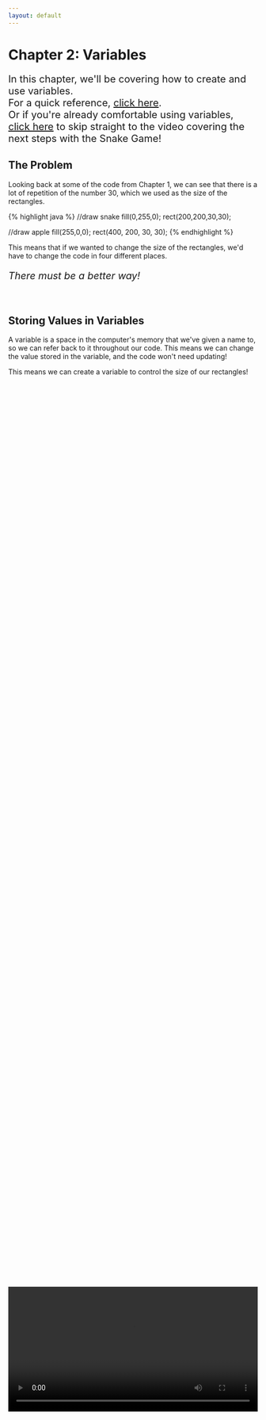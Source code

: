 ```yaml
---
layout: default
---
```


<h1>Chapter 2: Variables</h1>
<p style="font-size:20px">
In this chapter, we'll be covering how to create and use variables.
<br>
For a quick reference, <a href="../QuickReference/variables_and_data_types">click here</a>.
<br>
Or if you're already comfortable using variables, <a href="#snake_video">click here</a> to skip straight to the video covering the next steps with the Snake Game!</p>



<h2>The Problem</h2>
Looking back at some of the code from Chapter 1, we can see that there is a lot of repetition of the number 30, which we used as the size of the rectangles.

{% highlight java %}
//draw snake
fill(0,255,0);
rect(200,200,30,30);

//draw apple
fill(255,0,0);
rect(400, 200, 30, 30);
{% endhighlight %}

This means that if we wanted to change the size of the rectangles, we'd have to change the code in four different places.

<p style="font-size:20px"><i>There must be a better way!</i></p>

<br>
<h2 id="storing_variables">Storing Values in Variables</h2>
A variable is a space in the computer's memory that we've given a name to, so we can refer back to it throughout our code. This means we can change the value stored in the variable, and the code won't need updating!

This means we can create a variable to control the size of our rectangles!
<div style="display: flex; justify-content: center; align-items: center; height: 100%;">
  <video width="600" controls style="max-width: 100%;">
    <source src="{{ site.baseurl }}/Videos/WhyUseVariables.mp4" type="video/mp4">
    Your browser does not support the video tag.
  </video>
</div>
<br>
To use our variable, we first need to `declare` and `initialise` it.

<br>
<h2  id="declaring_a_variable">Declaring A Variable</h2>
Variables can hold numbers, letters, words, and much more, so when we create a variable, we have to tell the system what type of variable we'd like (what shape the space in memory is!).

The main two `data types` that we'll be working with for now are `int` and `boolean`.
<ul>
<li><b>int</b> variables can hold whole numbers (integers), like 7, 413, 0 or -22.</li>
<li><b>boolean</b> variables can `true` or `false` values.</li>
</ul>
To tell the system what type we want to use, we `declare` the variable, using the format of:
<blockquote style="font-size:20px">TYPE NAME;</blockquote><br>
So to create an int variable, we type `int`, followed by the name we'd like give it, which in this case is "size".
{% highlight java %}
int size;
//Creates an integer variable called "size"
{% endhighlight %}

<br>
<h3>Variable Names</h3>
Variable names should be descriptive, but to the point. They also can't start with numbers, or contain spaces or punctuation. Because of this, for any variables we name with multiple words, we'll start each new word with a capital letter. An example of creating a variable for our other common type in this format is given below:
{% highlight java %}
boolean trueOrFalse;
//Creates a boolean variable called "trueOrFalse"
{% endhighlight %}
Variable names are also unique and case-sensitive, so when making a new variable, make sure it doesn't have the same name as one you've already made, and when referencing a variable you've already made, make sure it has any capital letters in the same places!

<div style="display: flex; justify-content: center; align-items: center; height: 100%;">
  <video width="600" controls style="max-width: 100%;">
    <source src="{{ site.baseurl }}/Videos/DeclaringVariablesNamingAndDataTypes.mp4" type="video/mp4">
    Your browser does not support the video tag.
  </video>
</div>

<br>
<h2 id="initialising_a_variable">Initialising A Variable</h2>
When you've declared a variable, you can initialise it, setting its starting value. This is done in the format of:

<blockquote style="font-size:20px">NAME = VALUE;</blockquote><br>

So to set our size value to 30, we can type the line:
{% highlight java %}
size = 30;
//Sets the value of the size variable to 30
{% endhighlight %}

We can use this same format to change the value of any variable, so if we wanted to change the value of a boolean, we would just type:
{% highlight java %}
trueOrFalse = true;
//sets the value of the "trueOrFalse" boolean variable to true
{% endhighlight %}


<br>
<h3>Bringing It All Together</h3>
Declaring and initialising a variable can also be written all in one go, with the format:
<blockquote style="font-size:20px">TYPE NAME = VALUE;</blockquote><br>
So we can update our code making the size variable, to turn it into one line:
{% highlight java %}
int size = 30;
//Creates the an integer variable called "size" and sets it immediately to 30

size(640,440);
background(50);

fill(0,255,0);
rect(200, 200, 30, 30);

fill(255,0,0);
rect(400, 200, 30, 30);

{% endhighlight %}

And with that we have our space in memory, called "size", containing the number 30!

<img src="../Images/size_variable.png" width="100" height="125">

We can now use `size` in place of the 30s we were using for the size of our rectangles in the code from Chapter 1. If we decide that our rectangles should be 40 pixels wide, we can just change the line of code to set size to 40 instead.
After that's done, your code should look like this!
{% highlight java %}
int size = 30;

size(640,440);
background(50);

fill(0,255,0);
rect(200,200,size,size);

fill(255,0,0);
rect(400, 200, size, size);

{% endhighlight %}

<br>
<h2>Changing Variable Values</h2>
We've seen that we can set a variable using the `NAME = VALUE;` pattern, but we don't have to just pass in fixed numbers.
It's often useful to increase or decrease a value, which we can do using the same pattern.

If we do a calculation to figure out the `value`, it will be calculated before it is assigned to the variable, so if we wanted to increase our size variable by 5, after drawing one of the rectangles, we could use this line of code:
{% highlight java %}
size = size+5;
//Takes the value from size, adds 5,
//then assigns the result back into the size variable
{% endhighlight %}

The same can be done for decreasing values, multiplying or dividing.
{% highlight java %}
size = size-5; 
//Takes the value from size, subtracts 5,
//then assigns the result back into the size variable

size = size*5; 
//Takes the value from size, multiplies it by 5,
//then assigns the result back into the size variable

size = size/5; 
//Takes the value from size, divides it by 5,
//then assigns the result back into the size variable
{% endhighlight %}


<div style="display: flex; justify-content: center; align-items: center; height: 100%;">
  <video width="600" controls style="max-width: 100%;">
    <source src="{{ site.baseurl }}/Videos/InitialisingAndAssigningToVariables.mp4" type="video/mp4">
    Your browser does not support the video tag.
  </video>
</div>

Values for different datatypes are written out slightly differently, which you can learn more about <a href="../Extras/Data_Types">here</a>!

<br>
<h2>Quick check!</h2>
Before you move on, let's have a quick check that you've got everything so far!
<div class="question1container" data-correct-answer="B">
    <h3>Which is the correct line of code to declare and initialise a variable holding a value of 200?</h3>
    <form id="quizForm">
        <input type="radio" id="option1" name="answer" value="A" data-feedback="That's not quite right, this line of code doesn't declare the variable!">
        <label for="option1">snakeX = 200;</label><br>
        <input type="radio" id="option2" name="answer" value="B" data-feedback="That's correct, this line of code declares and initialises the variable correctly!">
        <label for="option2">int snakeX = 200;</label><br>
        <input type="radio" id="option3" name="answer" value="C" data-feedback="That's not quite right, the variable name can't include a space!">
        <label for="option3">int snake x = 200;</label><br>
        <input type="radio" id="option4" name="answer" value="D" data-feedback="That's not quite right, we're missing a semicolon to complete the line!">
        <label for="option4">int snakeX = 200</label><br><br>
        <button type="button" onclick="checkAnswer('.question1container')">Submit</button><p id="result" class="result"></p>
    </form>
</div>
<div class="question2container" data-correct-answer="D">
    <h3>We have already declared an integer variable called snakeY. Which of these lines of code would <b>not</b> cause an error?</h3>
    <form id="quizForm">
        <input type="radio" id="option1" name="answer" value="A" data-feedback="That's not quite right, the variable name isn't spelled correctly, variables names are case-sensitive!">
        <label for="option1">snakey = 50;</label><br>
        <input type="radio" id="option2" name="answer" value="B" data-feedback="That's not quite right, we're missing a semicolon to complete the line!">
        <label for="option2">snakeY = 10</label><br>
        <input type="radio" id="option3" name="answer" value="C" data-feedback="That's not quite right, we can't re-declare the variable with 'int' if it already exists!">
        <label for="option3">int snakeY = 50;</label><br>
        <input type="radio" id="option4" name="answer" value="D" data-feedback="That's correct, we don't need to declare the variable as it already exists, and the value is assigned correctly!">
        <label for="option4">snakeY = -10;</label><br><br>
        <button type="button" onclick="checkAnswer('.question2container')">Submit</button><p id="result" class="result">  </p>
    </form>
</div>

<div class="question3container" data-correct-answer="C">
    <h3>The integer variable "appleX" is initialised with a value of 50. Which line of code would add 10 to appleX?</h3>
    <form id="quizForm">
        <input type="radio" id="option1" name="answer" value="A" data-feedback="That's not quite right, we don't need to re-declare the variable with 'int'!">
        <label for="option1">int appleX = appleX + 10;</label><br>
        <input type="radio" id="option2" name="answer" value="B" data-feedback="That's not quite right, if the value of appleX is changed before this line of code, setting it directly to 60 might not be the same as adding 10!">
        <label for="option2">appleX = 60;</label><br>
        <input type="radio" id="option3" name="answer" value="C" data-feedback="That's correct! To make sure that 10 is added no matter the initial value of the variable, it is increased by adding 10 to its previous value!">
        <label for="option3">appleX = appleX + 10;</label><br>
        <input type="radio" id="option4" name="answer" value="D" data-feedback="That's not quite right, whilst this would calculate the value of appleX + 10, it wouldn't do anything with that value, such as assigning it back to appleX!">
        <label for="option4">appleX + 10;</label><br><br>
        <button type="button" onclick="checkAnswer('.question3container')">Submit</button><p id="result" class="result">  </p>
    </form>
</div>

<br>
<h2 id="snake_video">Snake Game: Part 2</h2>
Let's add some variables to the Snake project!
<div style="display: flex; justify-content: center; align-items: center; height: 100%;">
  <video width="600" controls style="max-width: 100%;">
    <source src="{{ site.baseurl }}/Videos/SnakeChapter2.mp4" type="video/mp4">
    Your browser does not support the video tag.
  </video>
</div>

<br>
<h2>Summary</h2>
And that's variables! You should now be ready to move on to Chapter 3! Make sure to refer back to the <a href="../QuickReference/variables_and_data_types">quick reference for this chapter here</a>, and feel free to explore some questions if you'd like to learn more, in the Explore section below!


<br>
<h2>Explore</h2>
<ul>
    <li><h3><a href="../Extras/Data_Types">How do I store decimal numbers?</a></h3></li>
    <li><h3><a href="../Extras/Data_Types">How do I store letters, words or sentences?</a></h3></li>
    <li><h3><a href="./Classes">How do I store data together?</a></h3></li>
    <li><h3><a href="../Extras/Data_Types">What other data types are there?</a></h3></li>
</ul>

<p style="font-size: 30px; text-align: right;"><a href="./methods">Chapter 3 >></a></p>

<br>
<br>
<br>

	{% include quiz_script.html %}